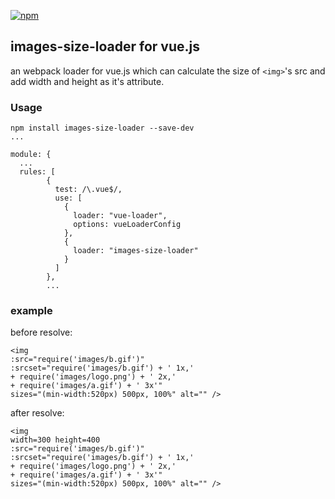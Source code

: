 [![npm](https://img.shields.io/npm/v/images-size-loader.svg)](https://www.npmjs.com/package/images-size-loader)

## images-size-loader for vue.js
an webpack loader for vue.js which can calculate the size of `<img>`'s src and add width and height as it's attribute.


### Usage
```
npm install images-size-loader --save-dev
...

module: {
  ...
  rules: [
        {
          test: /\.vue$/,
          use: [
            {
              loader: "vue-loader",
              options: vueLoaderConfig
            },
            {
              loader: "images-size-loader"
            }
          ]
        },
        ...
```
### example
before resolve:
```
<img 
:src="require('images/b.gif')" 
:srcset="require('images/b.gif') + ' 1x,'
+ require('images/logo.png') + ' 2x,' 
+ require('images/a.gif') + ' 3x'" 
sizes="(min-width:520px) 500px, 100%" alt="" />
```
after resolve:
```
<img 
width=300 height=400 
:src="require('images/b.gif')" 
:srcset="require('images/b.gif') + ' 1x,' 
+ require('images/logo.png') + ' 2x,' 
+ require('images/a.gif') + ' 3x'" 
sizes="(min-width:520px) 500px, 100%" alt="" />
```
